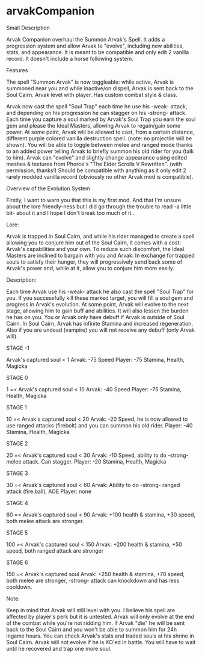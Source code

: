 # arvakCompanion

Small Description

Arvak Companion overhaul the Summon Arvak's Spell. It adds a progression system and allow Arvak to "evolve", including new abilities, stats, and appearance. 
It is meant to be compatible and only edit 2 vanilla record. It doesn't include a horse following system.

Features

The spell "Summon Arvak" is now toggleable: while active, Arvak is summoned near you and while inactive/on dispell, Arvak is sent back to the Soul Cairn.
Arvak level with player. Has custom combat style & class.

Arvak now cast the spell "Soul Trap" each time he use his -weak- attack, and depending on his progression he can stagger on his -strong- attack.
Each time you capture a soul marked by Arvak's Soul Trap you earn the soul gem and please the Ideal Masters, allowing Arvak to regain/gain some power.
At some point, Arvak will be allowed to cast, from a certain distance, different purple colored vanilla destruction spell. (note: no projectile will be shown).
You will be able to toggle between melee and ranged mode thanks to an added power telling Arvak to briefly summon his old rider for you (talk to him).
Arvak can "evolve" and slightly change appearance using edited meshes & textures from Phorce's "The Elder Scrolls V Rewritten". (with permission, thanks!)
Should be compatible with anything as it only edit 2 rarely modded vanilla record (obviously no other Arvak mod is compatible).

Overview of the Evolution System

Firstly, I want to warn you that this is my first mod. And that I'm unsure about the lore friendly-ness but I did go through the trouble to read -a little bit- about it and I hope I don't break too much of it..

Lore: 

Arvak is trapped in Soul Cairn, and while his rider managed to create a spell allowing you to conjure him out of the Soul Cairn, it comes with a cost: Arvak's capabilities and your own.
To reduce such discomfort, the Ideal Masters are inclined to bargain with you and Arvak: In exchange for trapped souls to satisfy their hunger, they will progressively send back some of Arvak's power and, while at it, allow you to conjure him more easily.

Description:

Each time Arvak use his -weak- attack he also cast the spell "Soul Trap" for you. If you successfully kill these marked target, you will fill a soul gem and progress in Arvak's evolution. At some point, Arvak will evolve to the next stage, allowing him to gain buff and abilities. It will also lessen the burden he has on you. You or Arvak only have debuff if Arvak is outside of Soul Cairn. In Soul Cairn, Arvak has infinite Stamina and increased regeneration.
Also if you are undead (vampire) you will not receive any debuff (only Arvak will).

STAGE -1

Arvak's captured soul < 1
Arvak: -75 Speed
Player: -75 Stamina, Health, Magicka

STAGE 0

1 =< Arvak's captured soul < 10
Arvak: -40 Speed
Player: -75 Stamina, Health, Magicka

STAGE 1

10 =< Arvak's captured soul < 20
Arvak: -20 Speed, he is now allowed to use ranged attacks (firebolt) and you can summon his old rider.
Player: -40 Stamina, Health, Magicka

STAGE 2

20 =< Arvak's captured soul < 30
Arvak: -10 Speed, ability to do -strong- melee attack. Can stagger.
Player: -20 Stamina, Health, Magicka

STAGE 3

30 =< Arvak's captured soul < 60
Arvak: Ability to do -strong- ranged attack (fire ball), AOE
Player: none

STAGE 4

60 =< Arvak's captured soul < 90
Arvak: +100 health & stamina, +30 speed, both melee attack are stronger.

STAGE 5

100 =< Arvak's captured soul < 150
Arvak: +200 health & stamina, +50 speed, both ranged attack are stronger

STAGE 6

150 =< Arvak's captured soul
Arvak: +250 health & stamina, +70 speed, both melee are stronger, -strong- attack can knockdown and has less cooldown.	
	
Note: 

Keep in mind that Arvak will still level with you. I believe his spell are affected by player's perk but it is untested.
Arvak will only evolve at the end of the combat while you're not ridding him.
If Arvak "die" he will be sent back to the Soul Cairn and you won't be able to summon him for 24h ingame hours.
You can check Arvak's stats and traded souls at his shrine in Soul Cairn.
Arvak will not evolve if he is KO'ed in battle. You will have to wait until he recovered and trap one more soul.
